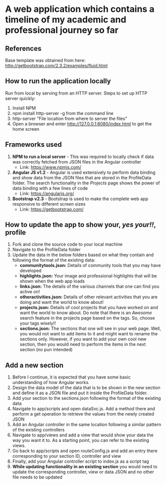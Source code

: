 # A web application which contains a timeline of my academic and professional journey so far #

## References ##
Base template was obtained from here: http://getbootstrap.com/2.3.2/examples/fluid.html


## How to run the application locally ##
Run from local by serving from an HTTP server.
Steps to set up HTTP server quickly:

1. Install NPM
2. npm install http-server -g from the command line
3. http-server "File location from where to server the files"
4. Open a browser and enter  http://127.0.0.1:8080/index.html to get the home screen

## Frameworks used ##
1. **NPM to run a local server** - This was required to locally check if data was correctly fetched from JSON files in the Angular controller
   * Link: https://www.npmjs.com/
2. **Angular JS v1.2** - Angular is used extensively to perform data binding and show data from the JSON files that are stored in the ProfileData folder. 
   The search functionality in the *Projects* page shows the power of data binding with a few lines of code
   * Link: https://angularjs.org/
3. **Bootstrap v2.3** - Bootstrap is used to make the complete web app responsive to different screen sizes
   * Link: https://getbootstrap.com/

## How to update the app to show your, *yes your!!*, profile
1. Fork and clone the source code to your local machine
2. Navigate to the ProfileData folder
3. Update the data in the below folders based on what they contain and following the format of the existing data:
   * **communitytools.json:** Details of community tools that you may have developed
   * **highlights.json:** Your image and professional highlights that will be shown when the web app loads
   * **links.json:** The details of the various channels that one can find you active on!
   * **otheractivities.json:** Details of other relevant activities that you are doing and want the world to know about!
   * **projects.json:** Details of cool projects that you have worked on and want the world to know about. Do note that there is an *Awesome* search feature in the projects page based on the tags.
     So, choose your tags wisely!!
   * **sections.json:** The sections that one will see in your web page. Well, you would not want to add items to it and might want to rename the sections only.
     However, if you want to add your own cool new section, then you would need to perform the items in the next section (no pun intended)
	 
## Add a new section ##
1. Before I continue, it is expected that you have some basic understanding of how Angular works.
2. Design the data model of the data that is to be shown in the new section and define it as a JSON file and put it inside the ProfileData folder.
3. Add your section to the sections.json following the format of the existing data
4. Navigate to app/scripts and open dataSvc.js. Add a method there and perform a get operation to retrieve the values from the newly created JSON
5. Add an Angular controller in the same location following a similar pattern of the existing controllers
6. Navigate to app/views and add a view that would show your data the way you want it to. As a starting point, you can refer to the existing views.
7. Go back to app/scripts and open routeConfig.js and add an entry there corresponding to your section ID, controller and view
8. Finally, add your Angular controller script to index.js as a script tag
9. **While updating functionality in an existing section** you would need to update the corresponding controller, view or data JSON and no other file needs to be updated
